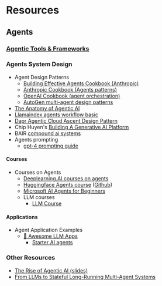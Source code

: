 # Resources 
## Agents 
### [Agentic Tools & Frameworks](./Agents/stack-tools.md#top-agentic-system-frameworks)
### Agents System Design
- Agent Design Patterns
    - [Building Effective Agents Cookbook (Anthropic)](https://www.anthropic.com/engineering/building-effective-agents)
    - [Anthropic Cookbook (Agents patterns)](https://github.com/anthropics/anthropic-cookbook/tree/main/patterns/agents)
    - [OpenAI Cookbook (agent orchestration)](https://cookbook.openai.com/examples/orchestrating_agents)
    - [AutoGen multi-agent design patterns](https://microsoft.github.io/autogen/stable/user-guide/core-user-guide/design-patterns/intro.html)
- [The Anatomy of Agentic AI](https://dr-arsanjani.medium.com/the-anatomy-of-agentic-ai-0ae7d243d13c)
- [Llamaindex agents workflow basic](https://docs.llamaindex.ai/en/stable/examples/agent/agent_workflow_basic/)
- [Dapr Agentic Cloud Ascent Design Pattern](https://github.com/panaversity/learn-agentic-ai/blob/main/comprehensive_guide_daca.md)
- Chip Huyen's [Building A Generative AI Platform](https://huyenchip.com/2024/07/25/genai-platform.html#step_1_enhance_context)
- BAIR [compound ai systems](https://bair.berkeley.edu/blog/2024/02/18/compound-ai-systems/)
- Agents prompting 
    - [gpt-4 prompting guide](https://cookbook.openai.com/examples/gpt4-1_prompting_guide)
#### Courses 
- Courses on Agents 
    - [Deeplearning.AI courses on agents](https://www.deeplearning.ai/courses/?courses_date_desc%5BrefinementList%5D%5Btopic%5D%5B0%5D=Agents&courses_date_desc%5Bpage%5D=2)
    - [Huggingface Agents course](https://huggingface.co/learn/agents-course/) ([Github](https://github.com/huggingface/agents-course))
    - [Microsoft AI Agents for Beginners](https://github.com/microsoft/ai-agents-for-beginners?tab=readme-ov-file)
    - LLM courses
        - [LLM Course](https://github.com/mlabonne/llm-course)


#### Applications
- Agent Application Examples 
    - [🌟 Awesome LLM Apps](https://github.com/Shubhamsaboo/awesome-llm-apps?tab=readme-ov-file)
        - [Starter AI agents](https://github.com/Shubhamsaboo/awesome-llm-apps/tree/main/starter_ai_agents)

    
### Other Resources
- [The Rise of Agentic AI (slides)](https://docs.google.com/presentation/d/1VNFGsCYMDT1VTe8W1wxFbmAwYsJ1I0Y-6CnTvuCEn98/edit?slide=id.g4dfce81f19_0_45#slide=id.g4dfce81f19_0_45)
- [From LLMs to Stateful Long-Running Multi-Agent Systems](https://github.com/panaversity/learn-agentic-ai/blob/main/-01_lets_get_started/03_from_llms_to_stateful_long_runningl_multi_agents/01_what_are_multi_agent_systems.md)